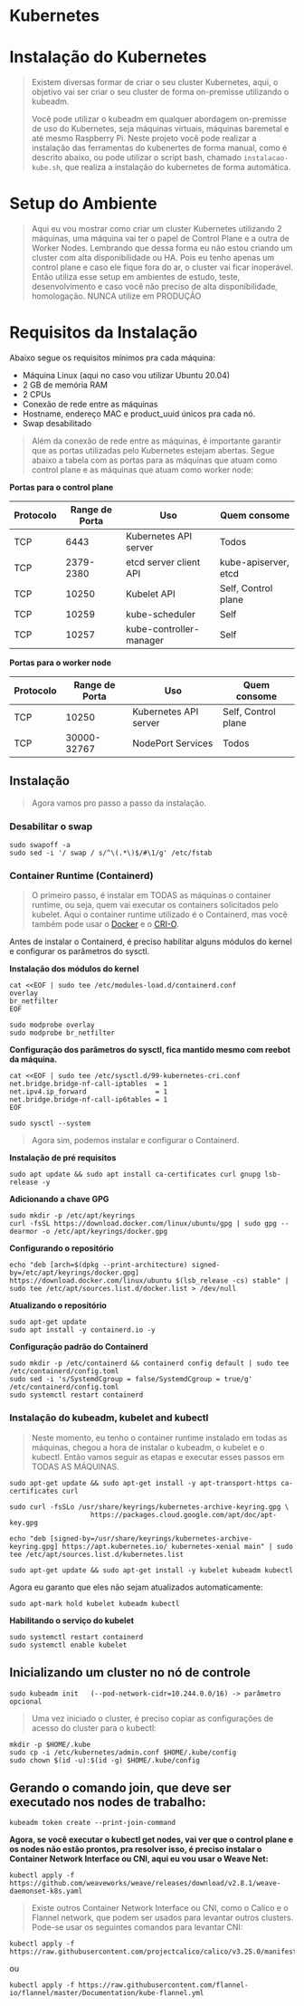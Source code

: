 # Kubernetes
# Instalação do Kubernetes 

>Existem diversas formar de criar o seu cluster Kubernetes, aqui, o objetivo vai ser criar o seu cluster de forma on-premisse utilizando o kubeadm.
>
>Você pode utilizar o kubeadm em qualquer abordagem on-premisse de uso do Kubernetes, seja máquinas virtuais, máquinas baremetal e até mesmo Raspberry Pi.
>Neste projeto você pode realizar a instalação das ferramentas do kubenertes de forma manual, como é descrito abaixo, ou pode utilizar o script bash, chamado `instalacao-kube.sh`, que realiza a instalação do kubernetes de forma automática.   
# Setup do Ambiente

>Aqui eu vou mostrar como criar um cluster Kubernetes utilizando 2 máquinas, uma máquina vai ter o papel de Control Plane e a outra de Worker Nodes. Lembrando que dessa forma eu não estou criando um cluster com alta disponibilidade ou HA. Pois eu tenho apenas um control plane e caso ele fique fora do ar, o cluster vai ficar inoperável. Então utiliza esse setup em ambientes de estudo, teste, desenvolvimento e caso você não preciso de alta disponibilidade, homologação. NUNCA utilize em PRODUÇÃO

# Requisitos da Instalação

Abaixo segue os requisitos mínimos pra cada máquina:

- Máquina Linux (aqui no caso vou utilizar Ubuntu 20.04)
- 2 GB de memória RAM
- 2 CPUs
- Conexão de rede entre as máquinas
- Hostname, endereço MAC e product_uuid únicos pra cada nó.
- Swap desabilitado

>Além da conexão de rede entre as máquinas, é importante garantir que as portas utilizadas pelo Kubernetes estejam abertas. Segue abaixo a tabela com as portas para as máquinas que atuam como control plane e as máquinas que atuam como worker node:

**Portas para o control plane**

| Protocolo | Range de Porta | Uso | Quem consome |
| --- | --- | --- | --- |
| TCP | 6443 | Kubernetes API server | Todos |
| TCP | 2379-2380 | etcd server client API | kube-apiserver, etcd |
| TCP | 10250 | Kubelet API | Self, Control plane |
| TCP | 10259 | kube-scheduler | Self |
| TCP | 10257 | kube-controller-manager | Self |


**Portas para o worker node**

| Protocolo | Range de Porta | Uso | Quem consome |
| --- | --- | --- | --- |
| TCP | 10250 | Kubernetes API server | Self, Control plane |
| TCP | 30000-32767 | NodePort Services | Todos |

## Instalação
>Agora vamos pro passo a passo da instalação. 

### **Desabilitar o swap**
```
sudo swapoff -a 
sudo sed -i '/ swap / s/^\(.*\)$/#\1/g' /etc/fstab
```
### **Container Runtime (Containerd)**

>O primeiro passo, é instalar em TODAS as máquinas o container runtime, ou seja, quem vai executar os containers solicitados pelo kubelet. Aqui o container runtime utilizado é o Containerd, mas você também pode usar o [Docker](https://kubernetes.io/docs/setup/production-environment/container-runtimes/#docker) e o [CRI-O](https://kubernetes.io/docs/setup/production-environment/container-runtimes/#cri-o).

Antes de instalar o Containerd, é preciso habilitar alguns módulos do kernel e configurar os parâmetros do sysctl. 

**Instalação dos módulos do kernel**
```
cat <<EOF | sudo tee /etc/modules-load.d/containerd.conf 
overlay 
br_netfilter 
EOF

sudo modprobe overlay 
sudo modprobe br_netfilter
```

**Configuração dos parâmetros do sysctl, fica mantido mesmo com reebot da máquina.**
```
cat <<EOF | sudo tee /etc/sysctl.d/99-kubernetes-cri.conf 
net.bridge.bridge-nf-call-iptables  = 1 
net.ipv4.ip_forward                 = 1 
net.bridge.bridge-nf-call-ip6tables = 1 
EOF

sudo sysctl --system
```
>Agora sim, podemos instalar e configurar o Containerd.

**Instalação de pré requisitos**
```
sudo apt update && sudo apt install ca-certificates curl gnupg lsb-release -y
```
**Adicionando a chave GPG**
```
sudo mkdir -p /etc/apt/keyrings 
curl -fsSL https://download.docker.com/linux/ubuntu/gpg | sudo gpg --dearmor -o /etc/apt/keyrings/docker.gpg
```
**Configurando o repositório**
```
echo "deb [arch=$(dpkg --print-architecture) signed-by=/etc/apt/keyrings/docker.gpg] https://download.docker.com/linux/ubuntu $(lsb_release -cs) stable" | sudo tee /etc/apt/sources.list.d/docker.list > /dev/null
```
**Atualizando o repositório** 
```
sudo apt-get update 
sudo apt install -y containerd.io -y
```
**Configuração padrão do Containerd**
```
sudo mkdir -p /etc/containerd && containerd config default | sudo tee /etc/containerd/config.toml 
sudo sed -i 's/SystemdCgroup = false/SystemdCgroup = true/g' /etc/containerd/config.toml 
sudo systemctl restart containerd
```
### Instalação do kubeadm, kubelet and kubectl

>Neste momento, eu tenho o container runtime instalado em todas as máquinas, chegou a hora de instalar o kubeadm, o kubelet e o kubectl. Então vamos seguir as etapas e executar esses passos em TODAS AS MÁQUINAS.
```
sudo apt-get update && sudo apt-get install -y apt-transport-https ca-certificates curl

sudo curl -fsSLo /usr/share/keyrings/kubernetes-archive-keyring.gpg \
					https://packages.cloud.google.com/apt/doc/apt-key.gpg

echo "deb [signed-by=/usr/share/keyrings/kubernetes-archive-keyring.gpg] https://apt.kubernetes.io/ kubernetes-xenial main" | sudo tee /etc/apt/sources.list.d/kubernetes.list

sudo apt-get update && sudo apt-get install -y kubelet kubeadm kubectl 
```
Agora eu garanto que eles não sejam atualizados automaticamente: 
```
sudo apt-mark hold kubelet kubeadm kubectl 
```

**Habilitando o serviço do kubelet**
```
sudo systemctl restart containerd 
sudo systemctl enable kubelet
```

## Inicializando um cluster no nó de controle

```
sudo kubeadm init  	(--pod-network-cidr=10.244.0.0/16) -> parâmetro opcional 
```

>Uma vez iniciado o cluster, é preciso copiar as configurações de acesso do cluster para o kubectl:

```
mkdir -p $HOME/.kube 
sudo cp -i /etc/kubernetes/admin.conf $HOME/.kube/config 
sudo chown $(id -u):$(id -g) $HOME/.kube/config
```

## Gerando o comando join, que deve ser executado nos nodes de trabalho:
```
kubeadm token create --print-join-command
```

**Agora, se você executar o kubectl get nodes, vai ver que o control plane e os nodes não estão prontos, pra resolver isso, é preciso instalar o Container Network Interface ou CNI, aqui eu vou usar o Weave Net:**
```
kubectl apply -f https://github.com/weaveworks/weave/releases/download/v2.8.1/weave-daemonset-k8s.yaml
```

>Existe outros Container Network Interface ou CNI, como o Calico e o Flannel network, que podem ser usados para levantar outros clusters. Pode-se usar os seguintes comandos para levantar CNI:
```
kubectl apply -f https://raw.githubusercontent.com/projectcalico/calico/v3.25.0/manifests/calico.yaml
```
ou
```
kubectl apply -f https://raw.githubusercontent.com/flannel-io/flannel/master/Documentation/kube-flannel.yml
```

